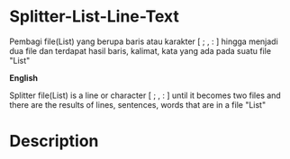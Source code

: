 # Splitter-List-Line-Text
Pembagi file(List) yang berupa baris atau karakter [ ; , : ] hingga menjadi dua file dan terdapat hasil baris, kalimat, kata yang ada pada suatu file "List"

<b>English</b>
  
Splitter file(List) is a line or character [ ; , : ] until it becomes two files and there are the results of lines, sentences, words that are in a file "List"

# Description
